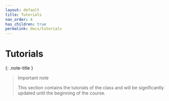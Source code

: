 ```yaml
---
layout: default
title: Tutorials
nav_order: 4
has_children: true
permalink: docs/tutorials
---
```


# Tutorials

{: .note-title }
> Important note
>
> This section contains the tutorials of the class and will be significantly updated until the beginning of the course. 




